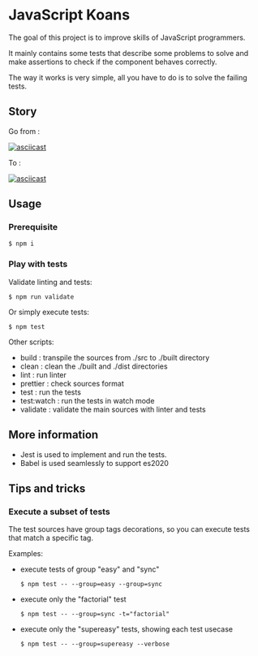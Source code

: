 # JavaScript Koans

The goal of this project is to improve skills of JavaScript programmers.

It mainly contains some tests that describe some problems to solve and make assertions to check if the component behaves correctly.

The way it works is very simple, all you have to do is to solve the failing tests.

## Story

Go from :

[![asciicast](https://asciinema.org/a/BHv25ejuenl3vdistWLTQNjN6.svg)](https://asciinema.org/a/BHv25ejuenl3vdistWLTQNjN6)

To :

[![asciicast](https://asciinema.org/a/WDDKHX2o5bWO1L6yRdaMRERHE.svg)](https://asciinema.org/a/WDDKHX2o5bWO1L6yRdaMRERHE)

## Usage

### Prerequisite

```shell
$ npm i
```

### Play with tests

Validate linting and tests:

```shell
$ npm run validate
```

Or simply execute tests:

```shell
$ npm test
```

Other scripts:

- build : transpile the sources from ./src to ./built directory
- clean : clean the ./built and ./dist directories
- lint : run linter
- prettier : check sources format
- test : run the tests
- test:watch : run the tests in watch mode
- validate : validate the main sources with linter and tests

## More information

- Jest is used to implement and run the tests.
- Babel is used seamlessly to support es2020

## Tips and tricks

### Execute a subset of tests

The test sources have group tags decorations, so you can execute tests that match a specific tag.

Examples:

- execute tests of group "easy" and "sync"

  ```shell
  $ npm test -- --group=easy --group=sync
  ```

- execute only the "factorial" test

  ```shell
  $ npm test -- --group=sync -t="factorial"
  ```

- execute only the "supereasy" tests, showing each test usecase

  ```shell
  $ npm test -- --group=supereasy --verbose
  ```
